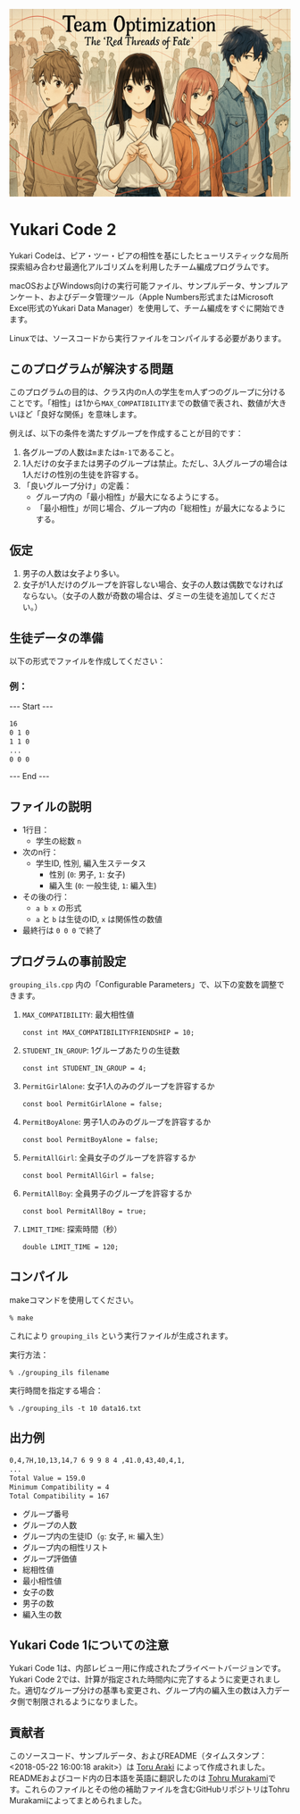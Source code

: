 ![Banner](Images/ChatGPT%20Image%202025%E5%B9%B44%E6%9C%8810%E6%97%A5%2012_46_57.png?raw=true)

# Yukari Code 2

Yukari Codeは、ピア・ツー・ピアの相性を基にしたヒューリスティックな局所探索組み合わせ最適化アルゴリズムを利用したチーム編成プログラムです。

macOSおよびWindows向けの実行可能ファイル、サンプルデータ、サンプルアンケート、およびデータ管理ツール（Apple Numbers形式またはMicrosoft Excel形式のYukari Data Manager）を使用して、チーム編成をすぐに開始できます。

Linuxでは、ソースコードから実行ファイルをコンパイルする必要があります。

## このプログラムが解決する問題

このプログラムの目的は、クラス内のn人の学生をm人ずつのグループに分けることです。「相性」は1から`MAX_COMPATIBILITY`までの数値で表され、数値が大きいほど「良好な関係」を意味します。

例えば、以下の条件を満たすグループを作成することが目的です：

1. 各グループの人数は`m`または`m-1`であること。
2. 1人だけの女子または男子のグループは禁止。ただし、3人グループの場合は1人だけの性別の生徒を許容する。
3. 「良いグループ分け」の定義：
   - グループ内の「最小相性」が最大になるようにする。
   - 「最小相性」が同じ場合、グループ内の「総相性」が最大になるようにする。

## 仮定

1. 男子の人数は女子より多い。
2. 女子が1人だけのグループを許容しない場合、女子の人数は偶数でなければならない。（女子の人数が奇数の場合は、ダミーの生徒を追加してください。）

## 生徒データの準備

以下の形式でファイルを作成してください：

### 例：

--- Start ---

```
16
0 1 0
1 1 0
...
0 0 0
```

--- End ---

## ファイルの説明

- 1行目：
  - 学生の総数 `n`
- 次のn行：
  - 学生ID, 性別, 編入生ステータス
    - 性別 (`0`: 男子, `1`: 女子)
    - 編入生 (`0`: 一般生徒, `1`: 編入生)
- その後の行：
  - `a b x` の形式
  - `a` と `b` は生徒のID, `x` は関係性の数値
- 最終行は `0 0 0` で終了

## プログラムの事前設定

`grouping_ils.cpp` 内の「Configurable Parameters」で、以下の変数を調整できます。

1. `MAX_COMPATIBILITY`: 最大相性値

   ```
   const int MAX_COMPATIBILITYFRIENDSHIP = 10;
   ```

2. `STUDENT_IN_GROUP`: 1グループあたりの生徒数

   ```
   const int STUDENT_IN_GROUP = 4;
   ```

3. `PermitGirlAlone`: 女子1人のみのグループを許容するか

   ```
   const bool PermitGirlAlone = false;
   ```

4. `PermitBoyAlone`: 男子1人のみのグループを許容するか

   ```
   const bool PermitBoyAlone = false;
   ```

5. `PermitAllGirl`: 全員女子のグループを許容するか

   ```
   const bool PermitAllGirl = false;
   ```

6. `PermitAllBoy`: 全員男子のグループを許容するか

   ```
   const bool PermitAllBoy = true;
   ```

7. `LIMIT_TIME`: 探索時間（秒）

   ```
   double LIMIT_TIME = 120;
   ```

## コンパイル

makeコマンドを使用してください。

```
% make
```

これにより `grouping_ils` という実行ファイルが生成されます。

実行方法：

```
% ./grouping_ils filename
```

実行時間を指定する場合：

```
% ./grouping_ils -t 10 data16.txt
```

## 出力例

```
0,4,7H,10,13,14,7 6 9 9 8 4 ,41.0,43,40,4,1,
...
Total Value = 159.0
Minimum Compatibility = 4
Total Compatibility = 167
```

- グループ番号
- グループの人数
- グループ内の生徒ID（`g`: 女子, `H`: 編入生）
- グループ内の相性リスト
- グループ評価値
- 総相性値
- 最小相性値
- 女子の数
- 男子の数
- 編入生の数

## Yukari Code 1についての注意

Yukari Code 1は、内部レビュー用に作成されたプライベートバージョンです。Yukari Code 2では、計算が指定された時間内に完了するように変更されました。適切なグループ分けの基準も変更され、グループ内の編入生の数は入力データ側で制限されるようになりました。

## 貢献者

このソースコード、サンプルデータ、およびREADME（タイムスタンプ：<2018-05-22 16:00:18 arakit>）は [Toru Araki](https://github.com/arakit0328) によって作成されました。READMEおよびコード内の日本語を英語に翻訳したのは [Tohru Murakami](https://github.com/tohru-murakami)です。これらのファイルとその他の補助ファイルを含むGitHubリポジトリはTohru Murakamiによってまとめられました。

